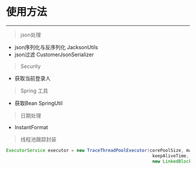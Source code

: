 # 使用方法
- - -
> json处理
* json序列化与反序列化 JacksonUtils
* json过滤 CustomerJsonSerializer

> Security
* 获取当前登录人

> Spring 工具
* 获取Bean SpringUtil

> 日期处理
* InstantFormat

> 线程池跟踪封装
```java
ExecutorService executor = new TraceThreadPoolExecutor(corePoolSize, maximumPoolSize,
                                                        keepAliveTime, TimeUnit.SECONDS,
                                                        new LinkedBlockingQueue<Runnable>());
```